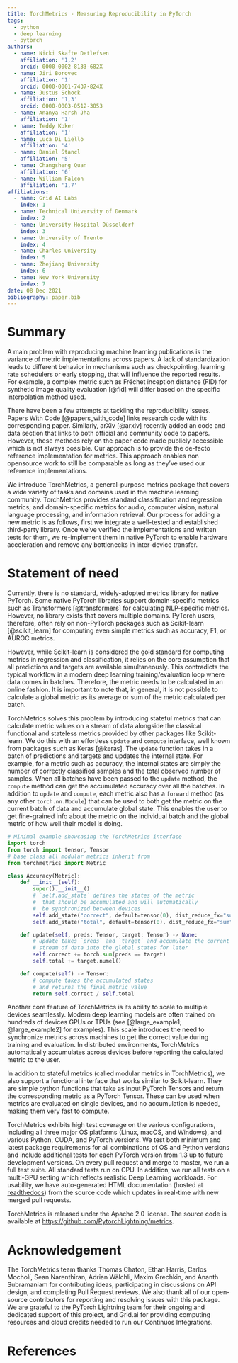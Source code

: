 ```yaml
---
title: TorchMetrics - Measuring Reproducibility in PyTorch
tags:
  - python
  - deep learning
  - pytorch
authors:
  - name: Nicki Skafte Detlefsen
    affiliation: '1,2'
    orcid: 0000-0002-8133-682X
  - name: Jiri Borovec
    affiliation: '1'
    orcid: 0000-0001-7437-824X
  - name: Justus Schock
    affiliation: '1,3'
    orcid: 0000-0003-0512-3053
  - name: Ananya Harsh Jha
    affiliation: '1'
  - name: Teddy Koker
    affiliation: '1'
  - name: Luca Di Liello
    affiliation: '4'
  - name: Daniel Stancl
    affiliation: '5'
  - name: Changsheng Quan
    affiliation: '6'
  - name: William Falcon
    affiliation: '1,7'
affiliations:
  - name: Grid AI Labs
    index: 1
  - name: Technical University of Denmark
    index: 2
  - name: University Hospital Düsseldorf
    index: 3
  - name: University of Trento
    index: 4
  - name: Charles University
    index: 5
  - name: Zhejiang University
    index: 6
  - name: New York University
    index: 7
date: 08 Dec 2021
bibliography: paper.bib
---
```


# Summary

A main problem with reproducing machine learning publications is the variance of metric implementations across papers. A lack of standardization leads to different behavior in mechanisms such as checkpointing, learning rate schedulers or early stopping, that will influence the reported results. For example, a complex metric such as Fréchet inception distance (FID) for synthetic image quality evaluation [@fid] will differ based on the specific interpolation method used.

There have been a few attempts at tackling the reproducibility issues. Papers With Code [@papers_with_code] links research code with its corresponding paper. Similarly, arXiv [@arxiv] recently added an code and data section that links to both official and community code to papers. However, these methods rely on the paper code made publicly accessible which is not always possible. Our approach is to provide the de-facto reference implementation for metrics. This approach enables non opensource work to still be comparable as long as they’ve used our reference implementations.

We introduce TorchMetrics, a general-purpose metrics package that covers a wide variety of tasks and domains used in the machine learning community. TorchMetrics provides standard classification and regression metrics; and domain-specific metrics for audio, computer vision, natural language processing, and information retrieval. Our process for adding a new metric is as follows, first we integrate a well-tested and established third-party library. Once we’ve verified the implementations and written tests for them, we re-implement them in native PyTorch to enable hardware acceleration and remove any bottlenecks in inter-device transfer.

# Statement of need

Currently, there is no standard, widely-adopted metrics library for native PyTorch. Some native PyTorch libraries support domain-specific metrics such as Transformers [@transformers] for calculating NLP-specific metrics. However, no library exists that covers multiple domains. PyTorch users, therefore, often rely on non-PyTorch packages such as Scikit-learn [@scikit_learn] for computing even simple metrics such as accuracy, F1, or AUROC metrics.

However, while Scikit-learn is considered the gold standard for computing metrics in regression and classification, it relies on the core assumption that all predictions and targets are available simultaneously. This contradicts the typical workflow in a modern deep learning training/evaluation loop where data comes in batches. Therefore, the metric needs to be calculated in an online fashion. It is important to note that, in general, it is not possible to calculate a global metric as its average or sum of the metric calculated per batch.

TorchMetrics solves this problem by introducing stateful metrics that can calculate metric values on a stream of data alongside the classical functional and stateless metrics provided by other packages like Scikit-learn. We do this with an effortless `update` and `compute` interface, well known from packages such as Keras [@keras]. The `update` function takes in a batch of predictions and targets and updates the internal state. For example, for a metric such as accuracy, the internal states are simply the number of correctly classified samples and the total observed number of samples. When all batches have been passed to the `update` method, the `compute` method can get the accumulated accuracy over all the batches. In addition to `update` and `compute`, each metric also has a `forward` method (as any other `torch.nn.Module`) that can be used to both get the metric on the current batch of data and accumulate global state. This enables the user to get fine-grained info about the metric on the individual batch and the global metric of how well their model is doing.

```python
# Minimal example showcasing the TorchMetrics interface
import torch
from torch import tensor, Tensor
# base class all modular metrics inherit from
from torchmetrics import Metric

class Accuracy(Metric):
    def __init__(self):
        super().__init__()
        # `self.add_state` defines the states of the metric
        #  that should be accumulated and will automatically
        #  be synchronized between devices
        self.add_state("correct", default=tensor(0), dist_reduce_fx="sum")
        self.add_state("total", default=tensor(0), dist_reduce_fx="sum")

    def update(self, preds: Tensor, target: Tensor) -> None:
        # update takes `preds` and `target` and accumulate the current
        # stream of data into the global states for later
        self.correct += torch.sum(preds == target)
        self.total += target.numel()

    def compute(self) -> Tensor:
        # compute takes the accumulated states
        # and returns the final metric value
        return self.correct / self.total
```

Another core feature of TorchMetrics is its ability to scale to multiple devices seamlessly. Modern deep learning models are often trained on hundreds of devices GPUs or TPUs (see [@large_example1; @large_example2] for examples). This scale introduces the need to synchronize metrics across machines to get the correct value during training and evaluation. In distributed environments, TorchMetrics automatically accumulates across devices before reporting the calculated metric to the user.

In addition to stateful metrics (called modular metrics in TorchMetrics), we also support a functional interface that works similar to Scikit-learn. They are simple python functions that take as input PyTorch Tensors and return the corresponding metric as a PyTorch Tensor. These can be used when metrics are evaluated on single devices, and no accumulation is needed, making them very fast to compute.

TorchMetrics exhibits high test coverage on the various configurations, including all three major OS platforms (Linux, macOS, and Windows), and various Python, CUDA, and PyTorch versions. We test both minimum and latest package requirements for all combinations of OS and Python versions and include additional tests for each PyTorch version from 1.3 up to future development versions. On every pull request and merge to master, we run a full test suite. All standard tests run on CPU. In addition, we run all tests on a multi-GPU setting which reflects realistic Deep Learning workloads. For usability, we have auto-generated HTML documentation (hosted at [readthedocs](https://torchmetrics.readthedocs.io/en/stable/)) from the source code which updates in real-time with new merged pull requests.

TorchMetrics is released under the Apache 2.0 license. The source code is available at https://github.com/PytorchLightning/metrics.

# Acknowledgement

The TorchMetrics team thanks Thomas Chaton, Ethan Harris, Carlos Mocholí, Sean Narenthiran, Adrian Wälchli, Maxim Grechkin, and Ananth Subramaniam for contributing ideas, participating in discussions on API design, and completing Pull Request reviews. We also thank all of our open-source contributors for reporting and resolving issues with this package. We are grateful to the PyTorch Lightning team for their ongoing and dedicated support of this project, and Grid.ai for providing computing resources and cloud credits needed to run our Continuos Integrations.

# References
